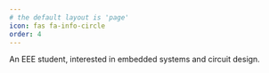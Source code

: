 ```yaml
---
# the default layout is 'page'
icon: fas fa-info-circle
order: 4
---
```


An EEE student, interested in embedded systems and circuit design.
